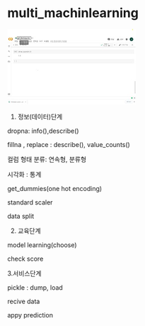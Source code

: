 # multi_machinlearning

<img src="https://github.com/ginttone/multi_machinelearning/blob/master/files/test.jpg" alt="capture">

1. 정보(데이터)단계

dropna: info(),describe()

fillna , replace : describe(), value_counts()

컬럼 형태 분류: 연속형, 분류형


시각화 : 통계

get_dummies(one hot encoding)

standard scaler

data split


2. 교육단계

model learning(choose)

check score


3.서비스단계

pickle : dump, load

recive data

appy prediction
